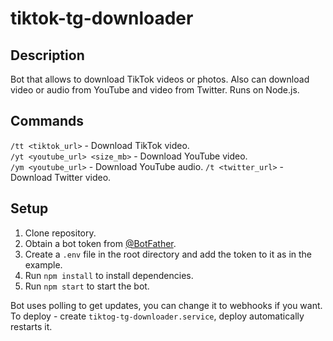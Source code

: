 # tiktok-tg-downloader

## Description

Bot that allows to download TikTok videos or photos.
Also can download video or audio from YouTube and video from Twitter.
Runs on Node.js.

## Commands

`/tt <tiktok_url>` - Download TikTok video.  
`/yt <youtube_url> <size_mb>` - Download YouTube video.  
`/ym <youtube_url>` - Download YouTube audio.
`/t <twitter_url>` - Download Twitter video.

## Setup

1. Clone repository.
2. Obtain a bot token from [@BotFather](https://t.me/BotFather).
3. Create a `.env` file in the root directory and add the token to it as in the example.
4. Run `npm install` to install dependencies.
5. Run `npm start` to start the bot.

Bot uses polling to get updates, you can change it to webhooks if you want.  
To deploy - create `tiktog-tg-downloader.service`, deploy automatically restarts it.